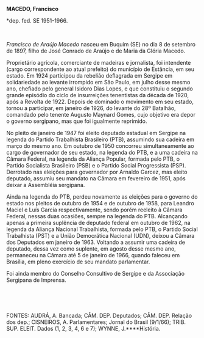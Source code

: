 **MACEDO, Francisco**

\*dep. fed. SE 1951-1966.

 

*Francisco de Araújo Macedo* nasceu em Buquim (SE) no dia 8 de setembro
de 1897, filho de José Conrado de Araújo e de Maria da Glória Macedo.

Proprietário agrícola, comerciante de madeiras e jornalista, foi
intendente (cargo correspondente ao atual prefeito) do município de
Estância, em seu estado. Em 1924 participou da rebelião deflagrada em
Sergipe em solidariedade ao levante irrompido em São Paulo, em julho
desse mesmo ano, chefiado pelo general Isidoro Dias Lopes, e que
constituiu o segundo grande episódio do ciclo de insurreições
tenentistas da década de 1920, após a Revolta de 1922. Depois de
dominado o movimento em seu estado, tornou a participar, em janeiro de
1926, do levante do 28º Batalhão, comandado pelo tenente Augusto Maynard
Gomes, cujo objetivo era depor o governo sergipano, mas que foi
igualmente reprimido.

No pleito de janeiro de 1947 foi eleito deputado estadual em Sergipe na
legenda do Partido Trabalhista Brasileiro (PTB), assumindo sua cadeira
em março do mesmo ano. Em outubro de 1950 concorreu simultaneamente ao
cargo de governador de seu estado, na legenda do PTB, e a uma cadeira na
Câmara Federal, na legenda da Aliança Popular, formada pelo PTB, o
Partido Socialista Brasileiro (PSB) e o Partido Social Progressista
(PSP). Derrotado nas eleições para governador por Arnaldo Garcez, mas
eleito deputado, assumiu seu mandato na Câmara em fevereiro de 1951,
após deixar a Assembléia sergipana.

Ainda na legenda do PTB, perdeu novamente as eleições para o governo do
estado nos pleitos de outubro de 1954 e de outubro de 1958, para Leandro
Maciel e Luís Garcia respectivamente, sendo porém reeleito à Câmara
Federal, nessas duas ocasiões, sempre na legenda do PTB. Alcançando
apenas a primeira suplência de deputado federal em outubro de 1962, na
legenda da Aliança Nacional Trabalhista, formada pelo PTB, o Partido
Social Trabalhista (PST) e a União Democrática Nacional (UDN), deixou a
Câmara dos Deputados em janeiro de 1963. Voltando a assumir uma cadeira
de deputado, dessa vez como suplente, em agosto desse mesmo ano,
permaneceu na Câmara até 5 de janeiro de 1966, quando faleceu em
Brasília, em pleno exercício de seu mandato parlamentar.

Foi ainda membro do Conselho Consultivo de Sergipe e da Associação
Sergipana de Imprensa.

 

 

FONTES: AUDRÁ, A. Bancada; CÂM. DEP. Deputados; CÂM. DEP. Relação dos
dep.; CISNEIROS, A. Parlamentares; Jornal do Brasil (9/1/66); TRIB. SUP.
ELEIT. Dados (1, 2, 3, 4, 6 e 7); WYNNE, J.****História.

 
